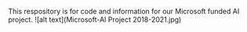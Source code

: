 This respository is for code and information for our Microsoft funded AI project.
![alt text](Microsoft-AI Project 2018-2021.jpg)
